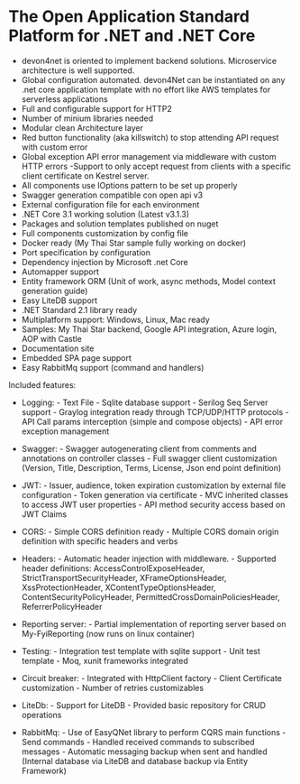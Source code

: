 # The Open Application Standard Platform for .NET and .NET Core

- devon4net is oriented to implement backend solutions. Microservice architecture is well supported.
- Global configuration automated. devon4Net can be instantiated on any .net core application template with no effort like AWS templates for serverless applications
- Full and configurable support for HTTP2
- Number of minium libraries needed
- Modular clean Architecture layer
- Red button functionality (aka killswitch) to stop attending API request with custom error
- Global exception API error management via middleware with custom HTTP errors
-Support to only accept request from clients with a specific client certificate on Kestrel server.
- All components use IOptions pattern to be set up properly
- Swagger generation compatible con open api v3
- External configuration file for each environment
- .NET Core 3.1 working solution (Latest v3.1.3)
- Packages and solution templates published on nuget
- Full components customization by config file
- Docker ready (My Thai Star sample fully working on docker)
- Port specification by configuration
- Dependency injection by Microsoft .net Core
- Automapper support
- Entity framework ORM (Unit of work, async methods, Model context generation guide)
- Easy LiteDB support
- .NET Standard 2.1 library ready
- Multiplatform support: Windows, Linux, Mac ready
- Samples: My Thai Star backend, Google API integration, Azure login, AOP with Castle
- Documentation site
- Embedded SPA page support
- Easy RabbitMq support (command and handlers)

Included features:

- Logging:
              - Text File
              - Sqlite database support
              - Serilog Seq Server support
              - Graylog integration ready through TCP/UDP/HTTP protocols
              - API Call params interception (simple and compose objects)
              - API error exception management

- Swagger:
              - Swagger autogenerating client from comments and annotations on controller classes
              - Full swagger client customization (Version, Title, Description, Terms, License, Json end point definition)

- JWT:
              - Issuer, audience, token expiration customization by external file configuration
              - Token generation via certificate
              - MVC inherited classes to access JWT user properties
              - API method security access based on JWT Claims

- CORS:
              - Simple CORS definition ready
              - Multiple CORS domain origin definition with specific headers and verbs

- Headers:
              - Automatic header injection with middleware.
              - Supported header definitions: AccessControlExposeHeader, StrictTransportSecurityHeader, XFrameOptionsHeader, XssProtectionHeader, XContentTypeOptionsHeader, ContentSecurityPolicyHeader, PermittedCrossDomainPoliciesHeader, ReferrerPolicyHeader

- Reporting server:
              - Partial implementation of reporting server based on My-FyiReporting (now runs on linux container)

- Testing:
              - Integration test template with sqlite support
              - Unit test template
              - Moq, xunit frameworks integrated

- Circuit breaker:
              - Integrated with HttpClient factory
              - Client Certificate customization
              - Number of retries customizables

- LiteDb:
            - Support for LiteDB
            - Provided basic repository for CRUD operations

- RabbitMq:
            - Use of EasyQNet library to perform CQRS main functions
            - Send commands
            - Handled received commands to subscribed messages
            - Automatic messaging backup when sent and handled (Internal database via LiteDB and database backup via Entity Framework)
